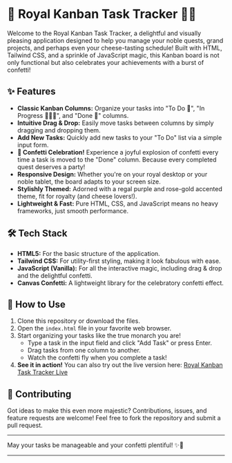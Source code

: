 # 👑 Royal Kanban Task Tracker 🧀🎉

Welcome to the Royal Kanban Task Tracker, a delightful and visually pleasing application designed to help you manage your noble quests, grand projects, and perhaps even your cheese-tasting schedule! Built with HTML, Tailwind CSS, and a sprinkle of JavaScript magic, this Kanban board is not only functional but also celebrates your achievements with a burst of confetti!

## ✨ Features

* **Classic Kanban Columns:** Organize your tasks into "To Do 📝", "In Progress 🏃‍♀️💨", and "Done 🎉" columns.
* **Intuitive Drag & Drop:** Easily move tasks between columns by simply dragging and dropping them.
* **Add New Tasks:** Quickly add new tasks to your "To Do" list via a simple input form.
* **🎉 Confetti Celebration!** Experience a joyful explosion of confetti every time a task is moved to the "Done" column. Because every completed quest deserves a party!
* **Responsive Design:** Whether you're on your royal desktop or your noble tablet, the board adapts to your screen size.
* **Stylishly Themed:** Adorned with a regal purple and rose-gold accented theme, fit for royalty (and cheese lovers!).
* **Lightweight & Fast:** Pure HTML, CSS, and JavaScript means no heavy frameworks, just smooth performance.

## 🛠️ Tech Stack

* **HTML5:** For the basic structure of the application.
* **Tailwind CSS:** For utility-first styling, making it look fabulous with ease.
* **JavaScript (Vanilla):** For all the interactive magic, including drag & drop and the delightful confetti.
* **Canvas Confetti:** A lightweight library for the celebratory confetti effect.

## 🚀 How to Use

1.  Clone this repository or download the files.
2.  Open the `index.html` file in your favorite web browser.
3.  Start organizing your tasks like the true monarch you are!
    * Type a task in the input field and click "Add Task" or press Enter.
    * Drag tasks from one column to another.
    * Watch the confetti fly when you complete a task!
4.  **See it in action!** You can also try out the live version here: [Royal Kanban Task Tracker Live](https://jstanoeva.github.io/kanban-task-tracker/)

## 💖 Contributing

Got ideas to make this even more majestic? Contributions, issues, and feature requests are welcome! Feel free to fork the repository and submit a pull request.

---

May your tasks be manageable and your confetti plentiful! ✨🧀
****
